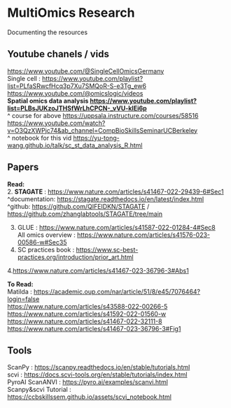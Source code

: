 # MultiOmics Research 

Documenting the resources

## Youtube chanels / vids
https://www.youtube.com/@SingleCellOmicsGermany <br>
Single cell : https://www.youtube.com/playlist?list=PLfaSRwcfHcq3p7Xu7SMQoR-S-e3Tg_ew6  <br>
https://www.youtube.com/@omicslogic/videos <br>
**Spatial omics data analysis https://www.youtube.com/playlist?list=PLBsJUKzoJTHSfWrLhCPCN-_vVU-klEi6p**  <br>
^ course for above https://uppsala.instructure.com/courses/58516 <br>
https://www.youtube.com/watch?v=O3QzXWPjc74&ab_channel=CompBioSkillsSeminarUCBerkeley <br> 
^ notebook for this vid https://yu-tong-wang.github.io/talk/sc_st_data_analysis_R.html <br>


## Papers
**Read:** <br>
2. **STAGATE** : https://www.nature.com/articles/s41467-022-29439-6#Sec1 <br>
^documentation: https://stagate.readthedocs.io/en/latest/index.html <br>
^github: https://github.com/QIFEIDKN/STAGATE / https://github.com/zhanglabtools/STAGATE/tree/main <br>

3. GLUE : https://www.nature.com/articles/s41587-022-01284-4#Sec8 <br>
All omics overview : https://www.nature.com/articles/s41576-023-00586-w#Sec35 <br>
1. SC practices book : https://www.sc-best-practices.org/introduction/prior_art.html <br>

4.https://www.nature.com/articles/s41467-023-36796-3#Abs1

**To Read:** <br>
Matilda : https://academic.oup.com/nar/article/51/8/e45/7076464?login=false <br>
https://www.nature.com/articles/s43588-022-00266-5 <br>
https://www.nature.com/articles/s41592-022-01560-w <br>
https://www.nature.com/articles/s41467-022-32111-8 <br>
https://www.nature.com/articles/s41467-023-36796-3#Fig1 <br>

## Tools
ScanPy : https://scanpy.readthedocs.io/en/stable/tutorials.html <br>
scvi : https://docs.scvi-tools.org/en/stable/tutorials/index.html <br>
PyroAI ScanANVI : https://pyro.ai/examples/scanvi.html <br>
Scanpy&scvi Tutorial : https://ccbskillssem.github.io/assets/scvi_notebook.html  <br>


